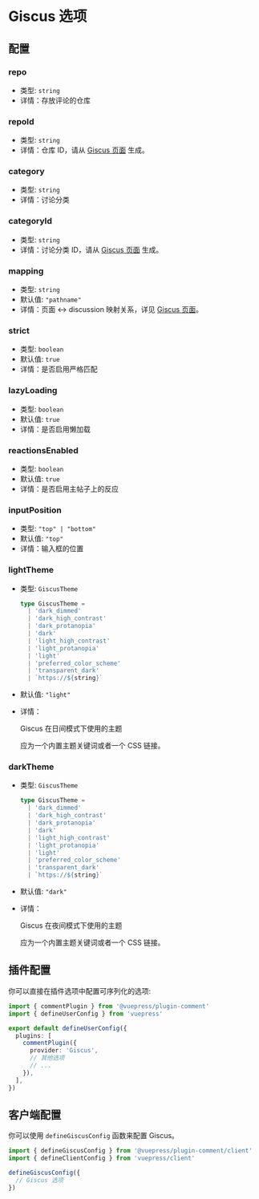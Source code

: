 # Giscus 选项

## 配置

### repo

- 类型: `string`
- 详情：存放评论的仓库

### repoId

- 类型: `string`
- 详情：仓库 ID，请从 [Giscus 页面](https://giscus.app/zh-CN) 生成。

### category

- 类型: `string`
- 详情：讨论分类

### categoryId

- 类型: `string`
- 详情：讨论分类 ID，请从 [Giscus 页面](https://giscus.app/zh-CN) 生成。

### mapping

- 类型: `string`
- 默认值: `"pathname"`
- 详情：页面 ↔️ discussion 映射关系，详见 [Giscus 页面](https://giscus.app/zh-CN)。

### strict

- 类型: `boolean`
- 默认值: `true`
- 详情：是否启用严格匹配

### lazyLoading

- 类型: `boolean`
- 默认值: `true`
- 详情：是否启用懒加载

### reactionsEnabled

- 类型: `boolean`
- 默认值: `true`
- 详情：是否启用主帖子上的反应

### inputPosition

- 类型: `"top" | "bottom"`
- 默认值: `"top"`
- 详情：输入框的位置

### lightTheme

- 类型: `GiscusTheme`

  ```ts
  type GiscusTheme =
    | 'dark_dimmed'
    | 'dark_high_contrast'
    | 'dark_protanopia'
    | 'dark'
    | 'light_high_contrast'
    | 'light_protanopia'
    | 'light'
    | 'preferred_color_scheme'
    | 'transparent_dark'
    | `https://${string}`
  ```

- 默认值: `"light"`
- 详情：

  Giscus 在日间模式下使用的主题

  应为一个内置主题关键词或者一个 CSS 链接。

### darkTheme

- 类型: `GiscusTheme`

  ```ts
  type GiscusTheme =
    | 'dark_dimmed'
    | 'dark_high_contrast'
    | 'dark_protanopia'
    | 'dark'
    | 'light_high_contrast'
    | 'light_protanopia'
    | 'light'
    | 'preferred_color_scheme'
    | 'transparent_dark'
    | `https://${string}`
  ```

- 默认值: `"dark"`
- 详情：

  Giscus 在夜间模式下使用的主题

  应为一个内置主题关键词或者一个 CSS 链接。

## 插件配置

你可以直接在插件选项中配置可序列化的选项:

```ts title=".vuepress/config.ts"
import { commentPlugin } from '@vuepress/plugin-comment'
import { defineUserConfig } from 'vuepress'

export default defineUserConfig({
  plugins: [
    commentPlugin({
      provider: 'Giscus',
      // 其他选项
      // ...
    }),
  ],
})
```

## 客户端配置

你可以使用 `defineGiscusConfig` 函数来配置 Giscus。

```ts title=".vuepress/client.ts"
import { defineGiscusConfig } from '@vuepress/plugin-comment/client'
import { defineClientConfig } from 'vuepress/client'

defineGiscusConfig({
  // Giscus 选项
})
```
